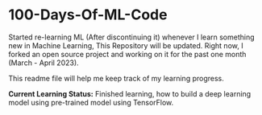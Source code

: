 # 100-Days-Of-ML-Code

Started re-learning ML (After discontinuing it) whenever I learn something new in Machine Learning, This Repository will be updated. Right now, I forked an open source project and working on it for the past one month (March - April 2023). 

This readme file will help me keep track of my learning progress.

**Current Learning Status:** Finished learning, how to build a deep learning model using pre-trained model using TensorFlow. 
